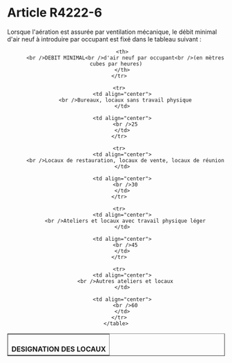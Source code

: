 # Article R4222-6

  
Lorsque l'aération est assurée par ventilation mécanique, le débit minimal d'air neuf à introduire par occupant est fixé dans le tableau suivant :
  


<div align="center">
  <center>
    <table border="1">
      <tr>
        <th>
          <br />DESIGNATION DES LOCAUX
        </th>
        
        <th>
          <br />DEBIT MINIMAL<br />d'air neuf par occupant<br />(en mètres cubes par heures)
        </th>
      </tr>
      
      <tr>
        <td align="center">
          <br />Bureaux, locaux sans travail physique
        </td>
        
        <td align="center">
          <br />25
        </td>
      </tr>
      
      <tr>
        <td align="center">
          <br />Locaux de restauration, locaux de vente, locaux de réunion
        </td>
        
        <td align="center">
          <br />30
        </td>
      </tr>
      
      <tr>
        <td align="center">
          <br />Ateliers et locaux avec travail physique léger
        </td>
        
        <td align="center">
          <br />45
        </td>
      </tr>
      
      <tr>
        <td align="center">
          <br />Autres ateliers et locaux
        </td>
        
        <td align="center">
          <br />60
        </td>
      </tr>
    </table>
  </center>